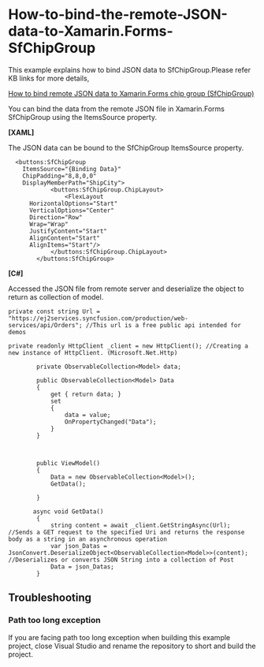 # How-to-bind-the-remote-JSON-data-to-Xamarin.Forms-SfChipGroup

This example explains how to bind JSON data to SfChipGroup.Please refer KB links for more details,

[How to bind remote JSON data to Xamarin.Forms chip group (SfChipGroup)](https://www.syncfusion.com/kb/11370/?utm_medium=listing&utm_source=github-examples)

You can bind the data from the remote JSON file in Xamarin.Forms SfChipGroup using the ItemsSource property.

**[XAML]**

The JSON data can be bound to the SfChipGroup ItemsSource property.
```
  <buttons:SfChipGroup 
    ItemsSource="{Binding Data}" 
    ChipPadding="8,8,0,0" 
    DisplayMemberPath="ShipCity">
            <buttons:SfChipGroup.ChipLayout>
                <FlexLayout 
      HorizontalOptions="Start" 
      VerticalOptions="Center" 
      Direction="Row" 
      Wrap="Wrap"
      JustifyContent="Start"
      AlignContent="Start" 
      AlignItems="Start"/>
            </buttons:SfChipGroup.ChipLayout>
        </buttons:SfChipGroup>
```
**[C#]**

 Accessed the JSON file from remote server and deserialize the object to return as collection of model.

``` 
private const string Url = "https://ej2services.syncfusion.com/production/web-services/api/Orders"; //This url is a free public api intended for demos
 
private readonly HttpClient _client = new HttpClient(); //Creating a new instance of HttpClient. (Microsoft.Net.Http)
 
        private ObservableCollection<Model> data;
 
        public ObservableCollection<Model> Data
        {
            get { return data; }
            set
            {
                data = value;
                OnPropertyChanged("Data");
            }
        }
 
      
 
        public ViewModel()
        {
            Data = new ObservableCollection<Model>();
            GetData();
 
        }
 
       async void GetData()
        {
            string content = await _client.GetStringAsync(Url); //Sends a GET request to the specified Uri and returns the response body as a string in an asynchronous operation
            var json_Datas = JsonConvert.DeserializeObject<ObservableCollection<Model>>(content); //Deserializes or converts JSON String into a collection of Post
            Data = json_Datas;
        }
```

## <a name="troubleshooting"></a>Troubleshooting ##
### Path too long exception
If you are facing path too long exception when building this example project, close Visual Studio and rename the repository to short and build the project.

 

 

